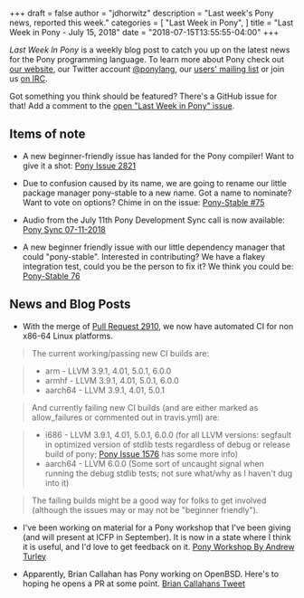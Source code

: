 +++
draft = false
author = "jdhorwitz"
description = "Last week's Pony news, reported this week."
categories = [
    "Last Week in Pony",
]
title = "Last Week in Pony - July 15, 2018"
date = "2018-07-15T13:55:55-04:00"
+++

_Last Week In Pony_ is a weekly blog post to catch you up on the latest news for the Pony programming language. To learn more about Pony check out [our website](ponylang.io), our Twitter account [@ponylang](https://twitter.com/ponylang), our [users' mailing list](https://pony.groups.io/g/user) or join us [on IRC](https://webchat.freenode.net/?channels=%23ponylang).

Got something you think should be featured? There's a GitHub issue for that! Add a comment to the [open "Last Week in Pony" issue](https://github.com/ponylang/ponylang.github.io/issues?q=is%3Aissue+is%3Aopen+label%3Alast-week-in-pony).

<!--more-->

## Items of note

- A new beginner-friendly issue has landed for the Pony compiler! Want to give it a shot: [Pony Issue 2821](https://github.com/ponylang/ponyc/issues/2821)

- Due to confusion caused by its name, we are going to rename our little package manager pony-stable to a new name. Got a name to nominate? Want to vote on options? Chime in on the issue: [Pony-Stable #75](https://github.com/ponylang/pony-stable/issues/75)

- Audio from the July 11th Pony Development Sync call is now available: [Pony Sync 07-11-2018](https://pony.groups.io/g/dev/files/Pony%20Sync/2018_07_11)

- A new beginner friendly issue with our little dependency manager that could "pony-stable". Interested in contributing? We have a flakey integration test, could you be the person to fix it? We think you could be: [Pony-Stable 76](https://github.com/ponylang/pony-stable/issues/76)

## News and Blog Posts

- With the merge of [Pull Request 2910](https://github.com/ponylang/ponyc/pull/2810), we now have automated CI for non x86-64 Linux platforms.

> The current working/passing new CI builds are:

> - arm - LLVM 3.9.1, 4.01, 5.0.1, 6.0.0
> - armhf - LLVM 3.9.1, 4.01, 5.0.1, 6.0.0
> - aarch64 - LLVM 3.9.1, 4.01, 5.0.1

> And currently failing new CI builds (and are either marked as allow_failures or commented out in travis.yml) are:

> - i686 - LLVM 3.9.1, 4.01, 5.0.1, 6.0.0 (for all LLVM versions: segfault in optimized version of stdlib tests regardless of debug or release build of pony; [Pony Issue 1576](https://github.com/ponylang/ponyc/issues/1576) has some more info)
> - aarch64 - LLVM 6.0.0 (Some sort of uncaught signal when running the debug stdlib tests; not sure what/why as I haven't dug into it)

> The failing builds might be a good way for folks to get involved (although the issues may or may not be "beginner friendly").

- I've been working on material for a Pony workshop that I've been giving (and will present at ICFP in September). It is now in a state where I think it is useful, and I'd love to get feedback on it. [Pony Workshop By Andrew Turley](https://github.com/aturley/pony-workshop)

- Apparently, Brian Callahan has Pony working on OpenBSD. Here's to hoping he opens a PR at some point. [Brian Callahans Tweet](https://twitter.com/__briancallahan/status/1018263079816134657)
